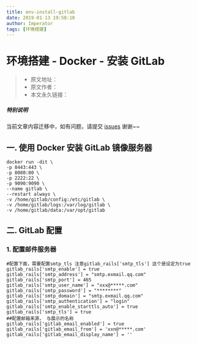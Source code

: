 ```yaml
---
title: env-install-gitlab
date: 2019-01-13 19:58:10
author: Imperator
tags: [环境搭建]
---
```


#  环境搭建 - Docker - 安装 GitLab

> * 原文地址：[]()
> * 原文作者：[]()
> * 本文永久链接：[]()

##### **特别说明**

当前文章内容迁移中，如有问题，请提交 [issues](https://github.com/Starrier/starrier.github.io/issues) 谢谢~~

## 一. 使用 Docker 安装 GitLab 镜像服务器

```shell script
docker run -dit \
-p 8443:443 \
-p 8080:80 \
-p 2222:22 \
-p 9090:9090 \
--name gitlab \
--restart always \
-v /home/gitlab/config:/etc/gitlab \
-v /home/gitlab/logs:/var/log/gitlab \
-v /home/gitlab/data:/var/opt/gitlab 
```

## 二. GitLab 配置

### 1. 配置邮件服务器

```shell
#配置下面，需要配置smtp_tls 注意gitlab_rails['smtp_tls'] 这个是设定为true
gitlab_rails['smtp_enable'] = true
gitlab_rails['smtp_address'] = "smtp.exmail.qq.com"
gitlab_rails['smtp_port'] = 465
gitlab_rails['smtp_user_name'] = "xxx@*****.com"
gitlab_rails['smtp_password'] = "********"
gitlab_rails['smtp_domain'] = "smtp.exmail.qq.com"
gitlab_rails['smtp_authentication'] = "login"
gitlab_rails['smtp_enable_starttls_auto'] = true
gitlab_rails['smtp_tls'] = true
##配置邮箱来源， 与展示的名称
gitlab_rails['gitlab_email_enabled'] = true
gitlab_rails['gitlab_email_from'] = 'xxn@*****.com'
gitlab_rails['gitlab_email_display_name'] = ''
```
